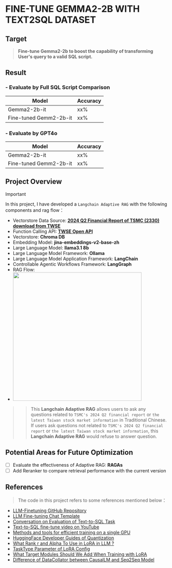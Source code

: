 # FINE-TUNE GEMMA2-2B WITH TEXT2SQL DATASET

## Target
> **Fine-tune Gemma2-2b to boost the capability of transforming User's query to a valid SQL script.**

## Result
### - Evaluate by Full SQL Script Comparison
| Model                  | Accuracy |
| ---------------------- | -------- |
| Gemma2-2b-it           | xx%      |
| Fine-tuned Gemm2-2b-it | xx%      |

### - Evaluate by GPT4o
| Model                  | Accuracy |
| ---------------------- | -------- |
| Gemma2-2b-it           | xx%      |
| Fine-tuned Gemm2-2b-it | xx%      |

## Project Overview
> [!IMPORTANT]
> In this project, I have developed a `Langchain Adaptive RAG` with the following components and rag flow：
> - Vectorstore Data Source: **[2024 Q2 Financial Report of TSMC (2330) download from TWSE](https://doc.twse.com.tw/server-java/t57sb01?step=1&colorchg=1&co_id=2330&year=113&seamon=&mtype=A&)**
> - Function Calling API: **[TWSE Open API](https://openapi.twse.com.tw)**
> - Vectorstore: **Chroma DB**
> - Embedding Model: **jina-embeddings-v2-base-zh**
> - Large Language Model: **llama3.1 8b**
> - Large Language Model Framework: **Ollama**
> - Large Language Model Application Framework: **LangChain**
> - Controllable Agentic Workflows Framework: **LangGraph**
> - RAG Flow:
> - <img width="400" src="./readme_source/adaptive_rag_workflow.png">

> > This **Langchain Adaptive RAG** allows users to ask any questions related to `TSMC's 2024 Q2 financial report` or `the latest Taiwan stock market information` in Traditional Chinese. If users ask questions not related to `TSMC's 2024 Q2 financial report` or `the latest Taiwan stock market information`, this **Langchain Adaptive RAG** would refuse to answer question.

## Potential Areas for Future Optimization
- [ ] Evaluate the effectiveness of Adaptive RAG: **RAGAs**
- [ ] Add Reranker to compare retrieval performance with the current version

## References
> The code in this project refers to some references mentioned below：
- [LLM-Finetuning GitHub Repository](https://github.com/ashishpatel26/LLM-Finetuning?tab=readme-ov-file)
- [LLM Fine-tuning Chat Template](https://github.com/mst272/LLM-Dojo/tree/main/chat_template#gemma)
- [Conversation on Evaluation of Text-to-SQL Task](https://github.com/explodinggradients/ragas/issues/651)
- [Text-to-SQL fine-tune video on YouTube](https://www.youtube.com/watch?v=m64TTl3Pz28)
- [Methods and tools for efficient training on a single GPU](https://huggingface.co/docs/transformers/perf_train_gpu_one#flash-attention-2)
- [HuggingFace Developer Guides of Quantization](https://huggingface.co/docs/peft/developer_guides/quantization)
- [What Rank r and Alpha To Use in LoRA in LLM ?](https://medium.com/@fartypantsham/what-rank-r-and-alpha-to-use-in-lora-in-llm-1b4f025fd133)
- [TaskType Parameter of LoRA Config](https://discuss.huggingface.co/t/task-type-parameter-of-loraconfig/52879/6)
- [What Target Modules Should We Add When Training with LoRA](https://www.reddit.com/r/LocalLLaMA/comments/15sgg4m/what_modules_should_i_target_when_training_using/)
- [Difference of DataCollator between CausalLM and Seq2Seq Model](https://gitea.exxedu.com/aibot/LLaMA-Factory/src/commit/3a666832c119606a8d5baf4694b96569bee18659/scripts/cal_ppl.py)
